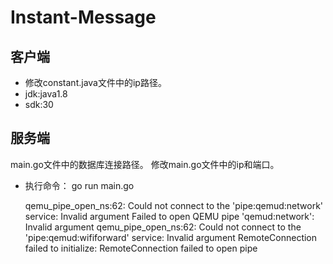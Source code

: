 # Instant-Message
## 客户端
 - 修改constant.java文件中的ip路径。
 - jdk:java1.8
 - sdk:30
## 服务端
 main.go文件中的数据库连接路径。
 修改main.go文件中的ip和端口。
 - 执行命令：
    go run main.go

   qemu_pipe_open_ns:62: Could not connect to the 'pipe:qemud:network' service: Invalid argument
Failed to open QEMU pipe 'qemud:network': Invalid argument
qemu_pipe_open_ns:62: Could not connect to the 'pipe:qemud:wififorward' service: Invalid argument
RemoteConnection failed to initialize: RemoteConnection failed to open pipe
